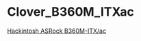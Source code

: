 # Clover_B360M_ITXac

[Hackintosh ASRock B360M-ITX/ac](https://conversun.com/2018/10/08/Hackintosh-B360M-ITXac/)
